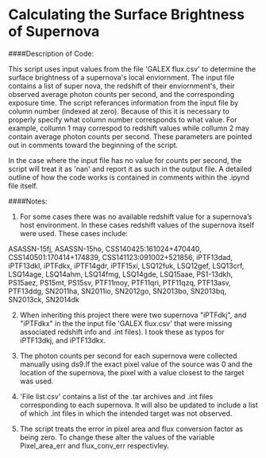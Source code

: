 # Calculating the Surface Brightness of Supernova

####Description of Code:

This script uses input values from the file 'GALEX flux.csv' to determine the surface brightness of a supernova's local enviornment. The input file contains a list of super nova, the redshift of their enviornment's, their observed average photon counts per second, and the corresponding exposure time. The script referances information from the input file by column number (indexed at zero). Because of this it is necessary to properly specify what column number corresponds to what value. For example, collumn 1 may correspod to redshift values while collumn 2 may contain average photon counts per second. These parameters are pointed out in comments toward the beginning of the script.

In the case where the input file has no value for counts per second, the script will treat it as 'nan' and report it as such in the output file. A detailed outline of how the code works is contained in comments within the .ipynd file itself.

####Notes:

1. For some cases there was no available redshift value for a supernova’s host environment. In these cases redshift values of the supernova itself were used. These cases include:

  ASASSN-15fj, ASASSN-15ho, CSS140425:161024+470440, CSS140501:170414+174839, CSS141123:091002+521856, iPTF13dad, iPTF13dkl, iPTFdkx, iPTF14gdr, iPTF15xi, LSQ12fuk, LSQ12gef, LSQ13crf, LSQ14age, LSQ14ahm, LSQ14fmg, LSQ14gde, LSQ15aae, PS1-13dkh, PS15aez, PS15mt, PS15sv, PTF11moy, PTF11qri, PTF11qzq, PTF13asv, PTF13ddg, SN2011ha, SN2011io, SN2012go, SN2013bo, SN2013bq, SN2013ck, SN2014dk

2. When inheriting this project there were two supernova "iPTFdkj", and "iPTFdkx" in the the input file 'GALEX flux.csv' that were missing associated redshift info and .int files). I took these as typos for iPTF13dkj, and iPTF13dkx.

3. The photon counts per second for each supernova were collected manually using ds9.If the exact pixel value of the source was 0 and the location of the supernova, the pixel with a value closest to the target was used. 

4. 'File list.csv' contains a list of the .tar archives and .int files corresponding to each supernova. It will also be updated to include a list of which .int files in which the intended target was not observed. 

5. The script treats the error in pixel area and flux conversion factor as being zero. To change these alter the values of the variable Pixel_area_err and flux_conv_err respectivley. 


